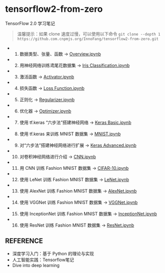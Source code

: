 # tensorflow2-from-zero

TensorFlow 2.0 学习笔记

> 温馨提示：如果 clone 速度过慢，可以使用以下命令
> `git clone --depth 1 https://github.com.cnpmjs.org/InnoFang/tensorflow2-from-zero.git`

 + 01. 数据类型、张量、函数 -> [Overview.ipynb](01.%20Overview.ipynb)
 + 02. 用神经网络训练鸢尾花数据集 -> [Iris Classification.ipynb](02.%20Iris%20Classification.ipynb)
 + 03. 激活函数 -> [Activator.ipynb](03.%20Activator.ipynb)
 + 04. 损失函数 -> [Loss Function.ipynb](04.%20Loss%20Function.ipynb)
 + 05. 正则化 -> [Regularizer.ipynb](05.%20Regularizer.ipynb)
 + 06. 优化器 -> [Optimizer.ipynb](06.%20Optimizer.ipynb)
 + 07. 使用 tf.keras “六步法”搭建神经网络 -> [Keras Basic.ipynb](07.%20Keras%20Basic.ipynb)
 + 08. 使用 tf.keras 来训练 MNIST 数据集 -> [MNIST.ipynb](08.%20MNIST.ipynb)
 + 09. 对“六步法”搭建神经网络进行扩展 -> [Keras Advanced.ipynb](09.%20Keras%20Advanced.ipynb)
 + 10. 对卷积神经网络进行介绍 -> [CNN.ipynb](10.%20CNN.ipynb)
 + 11. 用 CNN 训练 Fashion MNIST 数据集 -> [CIFAR-10.ipynb](11.%20Fashion%20MNIST.ipynb)
 + 12. 使用 LeNet 训练 Fashion MNIST 数据集 -> [LeNet.ipynb](12.%20LeNet.ipynb)
 + 13. 使用 AlexNet 训练 Fashion MNIST 数据集 -> [AlexNet.ipynb](13.%20AlexNet.ipynb)
 + 14. 使用 VGGNet 训练 Fashion MNIST 数据集 -> [VGGNet.ipynb](14.%20VGGNet.ipynb)
 + 15. 使用 InceptionNet 训练 Fashion MNIST 数据集 -> [InceptionNet.ipynb](15.%20InceptionNet.ipynb)
 + 16. 使用 ResNet 训练 Fashion MNIST 数据集 -> [ResNet.ipynb](16.%20ResNet.ipynb)


## REFERENCE

 + 深度学习入门：基于 Python 的理论与实现
 + 人工智能实践：Tensorflow笔记
 + Dive into deep learning
